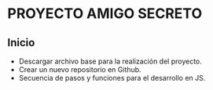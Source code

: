 <h1>PROYECTO AMIGO SECRETO</h1>
<h2>Inicio</h2>
  <ul>
    <li>Descargar archivo base para la realización del proyecto.</li>
    <li>Crear un nuevo repositorio en Github.</li>
    <li>Secuencia de pasos y funciones para el desarrollo en JS.</li>
  </ul>
